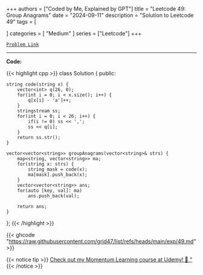 
+++
authors = ["Coded by Me, Explained by GPT"]
title = "Leetcode 49: Group Anagrams"
date = "2024-09-11"
description = "Solution to Leetcode 49"
tags = [
    
]
categories = [
    "Medium"
]
series = ["Leetcode"]
+++



[`Problem Link`](https://leetcode.com/problems/group-anagrams/description/)

---

**Code:**

{{< highlight cpp >}}
class Solution {
public:
    
    string code(string x) {
        vector<int> q(26, 0);
        for(int i = 0; i < x.size(); i++) {
            q[x[i] - 'a']++;
        }
        stringstream ss;
        for(int i = 0; i < 26; i++) {
            if(i != 0) ss << ',';
            ss << q[i];
        }
        return ss.str();
    }
    
    vector<vector<string>> groupAnagrams(vector<string>& strs) {
        map<string, vector<string>> ma;
        for(string x: strs) {
            string mask = code(x);
            ma[mask].push_back(x);
        }
        vector<vector<string>> ans;
        for(auto [key, val]: ma)
            ans.push_back(val);
        
        return ans;
    }
};
{{< /highlight >}}

{{< ghcode "https://raw.githubusercontent.com/grid47/list/refs/heads/main/exp/49.md" >}}

{{< notice tip >}}
[Check out my Momentum Learning course at Udemy! 🚀 "](https://www.udemy.com/course/blind-75-the-data-structures-and-algorithms-essentials/)
{{< /notice >}}

